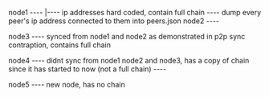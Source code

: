 node1 ----
          |---- ip addresses hard coded, contain full chain  ---- dump every peer's ip address connected to them into peers.json
node2 ----

node3 ---- synced from node1 and node2 as demonstrated in p2p sync contraption, contains full chain

node4 ---- didnt sync from node1 node2 and node3, has a copy of chain since it has started to now (not a full chain) ---- 

node5 ---- new node, has no chain


